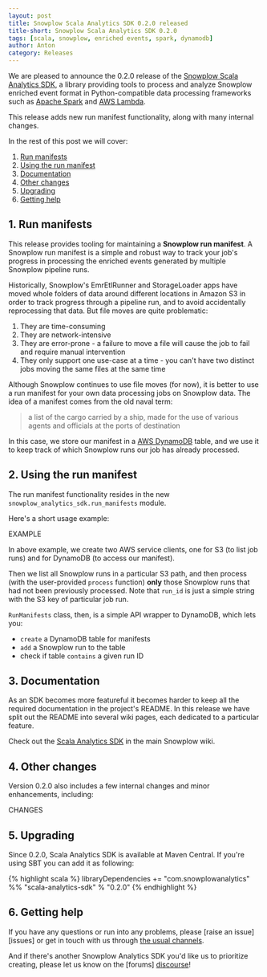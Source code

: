 ```yaml
---
layout: post
title: Snowplow Scala Analytics SDK 0.2.0 released
title-short: Snowplow Scala Analytics SDK 0.2.0
tags: [scala, snowplow, enriched events, spark, dynamodb]
author: Anton
category: Releases
---
```


We are pleased to announce the 0.2.0 release of the [Snowplow Scala Analytics SDK][sdk-repo], a library providing tools to process and analyze Snowplow enriched event format in Python-compatible data processing frameworks such as [Apache Spark][spark] and [AWS Lambda][lambda].

This release adds new run manifest functionality, along with many internal changes.

In the rest of this post we will cover:

1. [Run manifests](/blog/2017/04/11/snowplow-scala-analytics-sdk-0.2.0-released#run-manifests)
2. [Using the run manifest](/blog/2017/04/11/snowplow-scala-analytics-sdk-0.2.0-released#using-manifests)
3. [Documentation](/blog/2017/04/11/snowplow-scala-analytics-sdk-0.2.0-released#documentation)
4. [Other changes](/blog/2017/04/11/snowplow-scala-analytics-sdk-0.2.0-released#other)
5. [Upgrading](/blog/2017/04/11/snowplow-scala-analytics-sdk-0.2.0-released#upgrading)
6. [Getting help](/blog/2017/04/11/snowplow-scala-analytics-sdk-0.2.0-released#help)

<!--more-->

<h2 id="run-manifests">1. Run manifests</h2>

This release provides tooling for maintaining a **Snowplow run manifest**. A Snowplow run manifest is a simple and robust way to track your job's progress in processing the enriched events generated by multiple Snowplow pipeline runs.

Historically, Snowplow's EmrEtlRunner and StorageLoader apps have moved whole folders of data around different locations in Amazon S3 in order to track progress through a pipeline run, and to avoid accidentally reprocessing that data. But file moves are quite problematic:

1. They are time-consuming
2. They are network-intensive
3. They are error-prone - a failure to move a file will cause the job to fail and require manual intervention
4. They only support one use-case at a time - you can't have two distinct jobs moving the same files at the same time

Although Snowplow continues to use file moves (for now), it is better to use a run manifest for your own data processing jobs on Snowplow data. The idea of a manifest comes from the old naval term:

> a list of the cargo carried by a ship, made for the use of various agents and officials at the ports of destination

In this case, we store our manifest in a [AWS DynamoDB][dynamodb] table, and we use it to keep track of which Snowplow runs our job has already processed.

<h2 id="using-the-manifest">2. Using the run manifest</h2>

The run manifest functionality resides in the new `snowplow_analytics_sdk.run_manifests` module.

Here's a short usage example:

EXAMPLE

In above example, we create two AWS service clients, one for S3 (to list job runs) and for DynamoDB (to access our manifest). 

Then we list all Snowplow runs in a particular S3 path, and then process (with the user-provided `process` function) **only** those Snowplow runs that had not been previously processed. Note that `run_id` is just a simple string with the S3 key of particular job run.

`RunManifests` class, then, is a simple API wrapper to DynamoDB, which lets you:

* `create` a DynamoDB table for manifests
* `add` a Snowplow run to the table
* check if table `contains` a given run ID

<h2 id="documentation">3. Documentation</h2>

As an SDK becomes more featureful it becomes harder to keep all the required documentation in the project's README.
In this release we have split out the README into several wiki pages, each dedicated to a particular feature.

Check out the [Scala Analytics SDK][sdk-docs] in the main Snowplow wiki.

<h2 id="other">4. Other changes</h2>

Version 0.2.0 also includes a few internal changes and minor enhancements, including:

CHANGES

<h2 id="upgrading">5. Upgrading</h2>

Since 0.2.0, Scala Analytics SDK is available at Maven Central. If you're using SBT you can add it as following:

{% highlight scala %}
libraryDependencies += "com.snowplowanalytics" %% "scala-analytics-sdk" % "0.2.0"
{% endhighlight %}

<h2 id="help">6. Getting help</h2>

If you have any questions or run into any problems, please [raise an issue][issues] or get in touch with us through [the usual channels][talk-to-us].

And if there's another Snowplow Analytics SDK you'd like us to prioritize creating, please let us know on the [forums] [discourse]!

[sdk-repo]: https://github.com/snowplow/snowplow-scala-analytics-sdk
[sdk-usage-img]: /assets/img/blog/2016/03/scala-analytics-sdk-usage.png
[sdk-docs]: https://github.com/snowplow/snowplow/wiki/Scala-Analytics-SDK

[dynamodb]: https://aws.amazon.com/dynamodb/

[event-data-modeling]: /blog/2016/03/16/introduction-to-event-data-modeling/

[spark]: http://spark.apache.org/
[lambda]: https://aws.amazon.com/lambda/

[talk-to-us]: https://github.com/snowplow/snowplow/wiki/Talk-to-us
[discourse]: http://discourse.snowplowanalytics.com/
